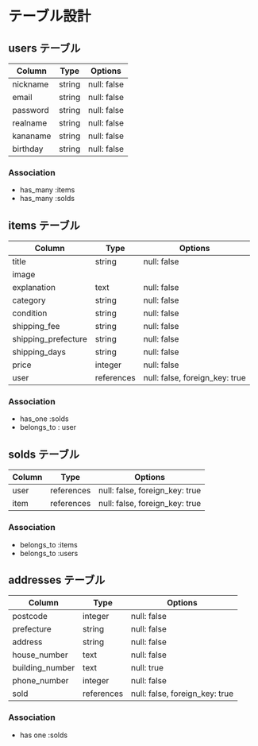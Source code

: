 # テーブル設計

## users テーブル

| Column     | Type   | Options     |
| ---------- | ------ | ----------- |
| nickname   | string | null: false |
| email      | string | null: false |
| password   | string | null: false |
| realname   | string | null: false |
| kananame   | string | null: false |
| birthday   | string | null: false |

### Association

- has_many :items
- has_many :solds

## items テーブル

| Column              | Type       | Options                        |
| ------------------- | ---------- | ------------------------------ |
| title               | string     | null: false                    |
| image               |            |                                |
| explanation         | text       | null: false                    |
| category            | string     | null: false                    |
| condition           | string     | null: false                    |
| shipping_fee        | string     | null: false                    |
| shipping_prefecture | string     | null: false                    |
| shipping_days       | string     | null: false                    |
| price               | integer    | null: false                    |
| user                | references | null: false, foreign_key: true |

### Association

- has_one :solds
- belongs_to : user

## solds テーブル

| Column    | Type       | Options                        |
| --------- | ---------- | ------------------------------ |
| user      | references | null: false, foreign_key: true |
| item      | references | null: false, foreign_key: true |

### Association

- belongs_to :items
- belongs_to :users

## addresses テーブル

| Column           | Type       | Options                        |
| ---------------- | ---------- | ------------------------------ |
| postcode         | integer    | null: false                    |
| prefecture       | string     | null: false                    |
| address          | string     | null: false                    |
| house_number     | text       | null: false                    |
| building_number  | text       | null: true                     |
| phone_number     | integer    | null: false                    |
| sold             | references | null: false, foreign_key: true |

### Association

- has one :solds

